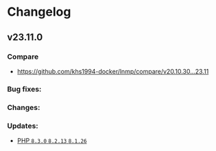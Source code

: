 # Changelog

## v23.11.0

### Compare

* https://github.com/khs1994-docker/lnmp/compare/v20.10.30...23.11

### Bug fixes:

### Changes:

### Updates:

* [PHP `8.3.0` `8.2.13` `8.1.26`](https://www.php.net/ChangeLog-8.php#8.1.26)
